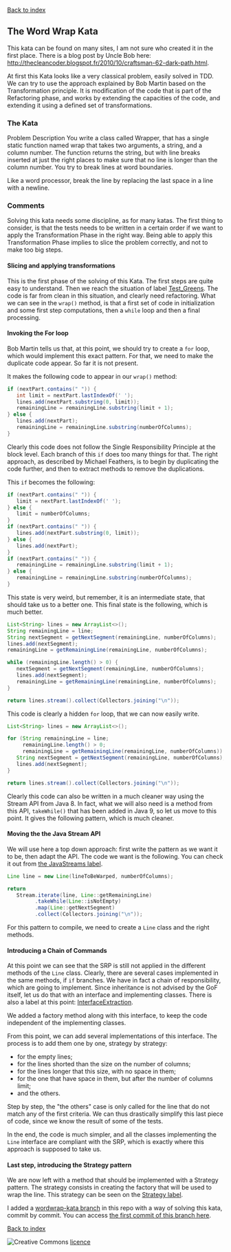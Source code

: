 [Back to index](/index.html)


## The Word Wrap Kata

This kata can be found on many sites, I am not sure who created it in the first place. There is a blog post by Uncle Bob here: http://thecleancoder.blogspot.fr/2010/10/craftsman-62-dark-path.html.  

At first this Kata looks like a very classical problem, easily solved in TDD. We can try to use the approach explained by Bob Martin based on the Transformation principle. It is modification of the code that is part of the Refactoring phase, and works by extending the capacities of the code, and extending it using a defined set of transformations. 

### The Kata

Problem Description
You write a class called Wrapper, that has a single static function named wrap that takes two arguments, a string, and a column number. The function returns the string, but with line breaks inserted at just the right places to make sure that no line is longer than the column number. You try to break lines at word boundaries.

Like a word processor, break the line by replacing the last space in a line with a newline.


### Comments

Solving this kata needs some discipline, as for many katas. The first thing to consider, is that the tests needs to be written in a certain order if we want to apply the Transformation Phase in the right way. Being able to apply this Transformation Phase implies to slice the problem correctly, and not to make too big steps. 

#### Slicing and applying transformations

This is the first phase of the solving of this Kata. The first steps are quite easy to understand. Then we reach the situation of label [Test_Greens](https://github.com/JosePaumard/JosePaumard.github.io/tree/Kata-WordWrap_Tests-Green). The code is far from clean in this situation, and clearly need refactoring. What we can see in the `wrap()` method, is that a first set of code in initialization and some first step computations, then a `while` loop and then a final processing. 

#### Invoking the For loop

Bob Martin tells us that, at this point, we should try to create a `for` loop, which would implement this exact pattern. For that, we need to make the duplicate code appear. So far it is not present. 

It makes the following code to appear in our `wrap()` method: 

```java
if (nextPart.contains(" ")) {
   int limit = nextPart.lastIndexOf(' ');
   lines.add(nextPart.substring(0, limit));
   remainingLine = remainingLine.substring(limit + 1);
} else {
   lines.add(nextPart);
   remainingLine = remainingLine.substring(numberOfColumns);
}
```

Clearly this code does not follow the Single Responsibility Principle at the block level. Each branch of this `if` does too many things for that. The right approach, as described by Michael Feathers, is to begin by duplicating the code further, and then to extract methods to remove the duplications. 

This `if` becomes the following: 

```java
if (nextPart.contains(" ")) {
   limit = nextPart.lastIndexOf(' ');
} else {
   limit = numberOfColumns;
}
if (nextPart.contains(" ")) {
   lines.add(nextPart.substring(0, limit));
} else {
   lines.add(nextPart);
}
if (nextPart.contains(" ")) {
   remainingLine = remainingLine.substring(limit + 1);
} else {
   remainingLine = remainingLine.substring(numberOfColumns);
}
```

This state is very weird, but remember, it is an intermediate state, that should take us to a better one. This final state is the following, which is much better. 

```java
List<String> lines = new ArrayList<>();
String remainingLine = line;
String nextSegment = getNextSegment(remainingLine, numberOfColumns);
lines.add(nextSegment);
remainingLine = getRemainingLine(remainingLine, numberOfColumns);

while (remainingLine.length() > 0) {
   nextSegment = getNextSegment(remainingLine, numberOfColumns);
   lines.add(nextSegment);
   remainingLine = getRemainingLine(remainingLine, numberOfColumns);
}

return lines.stream().collect(Collectors.joining("\n"));
```

This code is clearly a hidden `for` loop, that we can now easily write. 

```java
List<String> lines = new ArrayList<>();

for (String remainingLine = line; 
     remainingLine.length() > 0; 
     remainingLine = getRemainingLine(remainingLine, numberOfColumns)) {
   String nextSegment = getNextSegment(remainingLine, numberOfColumns);
   lines.add(nextSegment);
}

return lines.stream().collect(Collectors.joining("\n"));
```

Clearly this code can also be written in a much cleaner way using the Stream API from Java 8. In fact, what we will also need is a method from this API, `takeWhile()` that has been added in Java 9, so let us move to this point. It gives the following pattern, which is much cleaner. 


#### Moving the the Java Stream API

We will use here a top down approach: first write the pattern as we want it to be, then adapt the API. The code we want is the following. You can check it out from [the JavaStreams label](https://github.com/JosePaumard/JosePaumard.github.io/tree/Kata-WordWrap_JavaStreams). 

```java
Line line = new Line(lineToBeWarped, numberOfColumns);

return
   Stream.iterate(line, Line::getRemainingLine)
         .takeWhile(Line::isNotEmpty)
         .map(Line::getNextSegment)
         .collect(Collectors.joining("\n"));
```

For this pattern to compile, we need to create a `Line` class and the right methods. 

#### Introducing a Chain of Commands

At this point we can see that the SRP is still not applied in the different methods of the `Line` class. Clearly, there are several cases implemented in the same methods, if `if` branches. We have in fact a chain of responsibility, which are going to implement. Since inheritance is not advised by the GoF itself, let us do that with an interface and implementing classes. There is also a label at this point: [InterfaceExtraction](https://github.com/JosePaumard/JosePaumard.github.io/tree/Kata-WordWrap_InterfaceExtraction). 

We added a factory method along with this interface, to keep the code independent of the implementing classes. 

From this point, we can add several implementations of this interface. The process is to add them one by one, strategy by strategy: 
- for the empty lines;
- for the lines shorted than the size on the number of columns;
- for the lines longer that this size, with no space in them;
- for the one that have space in them, but after the number of columns limit;
- and the others. 

Step by step, the "the others" case is only called for the line that do not match any of the first criteria. We can thus drastically simplify this last piece of code, since we know the result of some of the tests. 

In the end, the code is much simpler, and all the classes implementing the `Line` interface are compliant with the SRP, which is exactly where this approach is supposed to take us. 

#### Last step, introducing the Strategy pattern

We are now left with a method that should be implemented with a Strategy pattern. The strategy consists in creating the factory that will be used to wrap the line. This strategy can be seen on the [Strategy label](https://github.com/JosePaumard/JosePaumard.github.io/tree/Kata-WordWrap_Strategy). 



I added a [wordwrap-kata branch](https://github.com/JosePaumard/JosePaumard.github.io/tree/wordwrap-kata) in this repo with a way of solving this kata, commit by commit. You can access [the first commit of this branch here](https://github.com/JosePaumard/JosePaumard.github.io/tree/9048a8a3cfbe5c3dd78bf7a9c889f603d6abbc74). 


[Back to index](/index.html)

![Creative Commons](https://i.creativecommons.org/l/by-nc-sa/4.0/88x31.png) [licence](http://creativecommons.org/licenses/by-nc-sa/4.0/)
